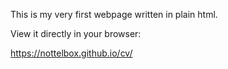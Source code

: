 This is my very first webpage written in plain html.

View it directly in your browser:

https://nottelbox.github.io/cv/
